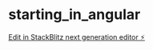 # starting_in_angular

[Edit in StackBlitz next generation editor ⚡️](https://stackblitz.com/~/github.com/CodeTeles/starting_in_angular)